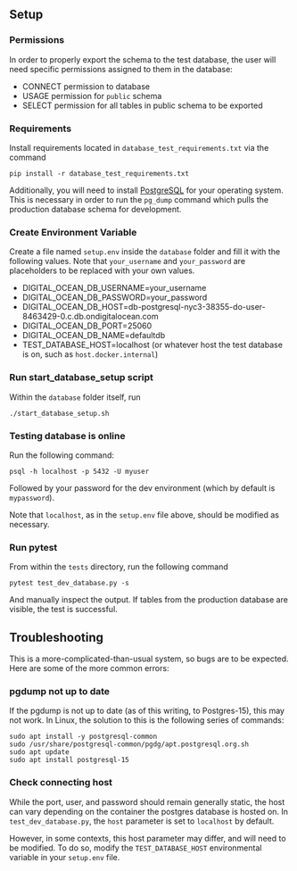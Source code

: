 
## Setup

### Permissions

In order to properly export the schema to the test database, the user will need specific permissions assigned to them in the database:
* CONNECT permission to database
* USAGE permission for `public` schema
* SELECT permission for all tables in public schema to be exported


### Requirements

Install requirements located in `database_test_requirements.txt` via the command

```shell
pip install -r database_test_requirements.txt
```

Additionally, you will need to install [PostgreSQL](https://www.postgresql.org/download/) for your operating system.
This is necessary in order to run the `pg_dump` command which pulls the production database schema for development.

### Create Environment Variable

Create a file named `setup.env` inside the `database` folder and fill it with the following values. 
Note that `your_username` and `your_password` are placeholders to be replaced with your own values.

* DIGITAL_OCEAN_DB_USERNAME=your_username
* DIGITAL_OCEAN_DB_PASSWORD=your_password
* DIGITAL_OCEAN_DB_HOST=db-postgresql-nyc3-38355-do-user-8463429-0.c.db.ondigitalocean.com
* DIGITAL_OCEAN_DB_PORT=25060
* DIGITAL_OCEAN_DB_NAME=defaultdb
* TEST_DATABASE_HOST=localhost (or whatever host the test database is on, such as `host.docker.internal`)

### Run start_database_setup script

Within the `database` folder itself, run 
```shell
./start_database_setup.sh
```

### Testing database is online

Run the following command:
```shell
psql -h localhost -p 5432 -U myuser
```
Followed by your password for the dev environment (which by default is `mypassword`).

Note that `localhost`, as in the `setup.env` file above, should be modified as necessary.

### Run pytest

From within the `tests` directory, run the following command
```shell
pytest test_dev_database.py -s
```

And manually inspect the output. If tables from the production database are visible, the test is successful.

## Troubleshooting

This is a more-complicated-than-usual system, so bugs are to be expected. Here are some of the more common errors:

### pgdump not up to date

If the pgdump is not up to date (as of this writing, to Postgres-15), this may not work. In Linux, the solution to this is the following series of commands:
```shell
sudo apt install -y postgresql-common
sudo /usr/share/postgresql-common/pgdg/apt.postgresql.org.sh
sudo apt update
sudo apt install postgresql-15
```

### Check connecting host

While the port, user, and password should remain generally static, the host can vary depending on the container the postgres database is hosted on.
In `test_dev_database.py`, the `host` parameter is set to `localhost` by default. 

However, in some contexts, this host parameter may differ, and will need to be modified. To do so, modify the `TEST_DATABASE_HOST` environmental variable in your `setup.env` file.
